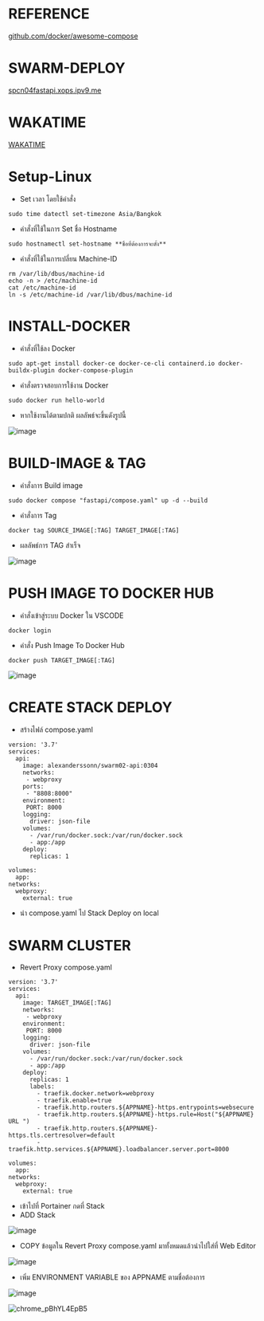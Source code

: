 # REFERENCE

[github.com/docker/awesome-compose](https://github.com/docker/awesome-compose)


# SWARM-DEPLOY

[spcn04fastapi.xops.ipv9.me](https://spcn04fastapi.xops.ipv9.me/)

# WAKATIME
[WAKATIME](https://wakatime.com/@spcn04/projects/sfryxbanlt)
# Setup-Linux
- Set เวลา โดยใช้คำสั่ง
```
sudo time datectl set-timezone Asia/Bangkok
```
 - คำสั่งที่ใช้ในการ Set ชื่อ Hostname
```
sudo hostnamectl set-hostname **ชื่อที่ต้องการจะตั้ง**
```
- คำสั่งที่ใช้ในการเปลี่ยน Machine-ID
```
rm /var/lib/dbus/machine-id
echo -n > /etc/machine-id
cat /etc/machine-id
ln -s /etc/machine-id /var/lib/dbus/machine-id
```

# INSTALL-DOCKER
- คำสั่งที่ใช้ลง Docker
```
sudo apt-get install docker-ce docker-ce-cli containerd.io docker-buildx-plugin docker-compose-plugin
```
- คำสั่งตรวจสอบการใช้งาน Docker
```
sudo docker run hello-world
```
- หากใช้งานได้ตามปกติ ผลลัพธ์จะขึ้นดังรูปนี้

![image](https://user-images.githubusercontent.com/115150753/224604678-c6126e4c-a2e4-4eef-9229-f46b1c733d47.png)
# BUILD-IMAGE & TAG
- คำสั่งการ Build image
```
sudo docker compose "fastapi/compose.yaml" up -d --build
```
- คำสั่งการ Tag
```
docker tag SOURCE_IMAGE[:TAG] TARGET_IMAGE[:TAG]
```

- ผลลัพธ์การ TAG สำเร็จ

![image](https://user-images.githubusercontent.com/115150753/224604932-e4b3384d-12c7-414f-ab81-194216e3dbf5.png)

# PUSH IMAGE TO DOCKER HUB 
- คำสั่งเข้าสู่ระบบ Docker ใน VSCODE
```
docker login
```
- คำสั่ง Push Image To Docker Hub
```
docker push TARGET_IMAGE[:TAG]
```

![image](https://user-images.githubusercontent.com/115150753/224605223-dcc10cef-b94c-4d01-a6c3-d669921e8dd4.png)


# CREATE STACK DEPLOY
- สร้างไฟล์ compose.yaml
```
version: '3.7'
services:
  api:
    image: alexanderssonn/swarm02-api:0304
    networks:
     - webproxy
    ports:
     - "8808:8000"
    environment:
     PORT: 8000
    logging:
      driver: json-file
    volumes:
      - /var/run/docker.sock:/var/run/docker.sock
      - app:/app
    deploy:
      replicas: 1

volumes:
  app:          
networks:
  webproxy:
    external: true
```
- นำ compose.yaml ไป Stack Deploy on local

# SWARM CLUSTER
- Revert Proxy compose.yaml
```
version: '3.7'
services:
  api:
    image: TARGET_IMAGE[:TAG]
    networks:
     - webproxy
    environment:
     PORT: 8000
    logging:
      driver: json-file
    volumes:
      - /var/run/docker.sock:/var/run/docker.sock
      - app:/app
    deploy:
      replicas: 1
      labels:
        - traefik.docker.network=webproxy
        - traefik.enable=true
        - traefik.http.routers.${APPNAME}-https.entrypoints=websecure
        - traefik.http.routers.${APPNAME}-https.rule=Host("${APPNAME} URL ")
        - traefik.http.routers.${APPNAME}-https.tls.certresolver=default
        - traefik.http.services.${APPNAME}.loadbalancer.server.port=8000

volumes:
  app:          
networks:
  webproxy:
    external: true
```

- เข้าไปที่ Portainer กดที่ Stack
- ADD Stack

![image](https://user-images.githubusercontent.com/115150753/224602833-fa1c022d-9c46-441f-b47b-de656e29446e.png)

- COPY ข้อมูลใน Revert Proxy compose.yaml มาทั้งหมดแล้วนำไปใส่ที่ Web Editor

![image](https://user-images.githubusercontent.com/115150753/224603071-8f8f2159-ea41-43e8-9acd-67967724d543.png)

- เพิ่ม ENVIRONMENT VARIABLE ของ APPNAME ตามชื่อต้องการ

![image](https://user-images.githubusercontent.com/115150753/224603357-2cf8f55c-37c1-4650-84cc-20724bc8398b.png)


![chrome_pBhYL4EpB5](https://user-images.githubusercontent.com/115150753/223736430-23798aae-7ec1-4be0-a68b-4c865c4f763a.png)
